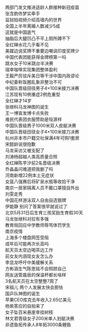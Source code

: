 两部门发文推进适龄人群接种新冠疫苗  
张含韵佟梦实牵手  
监狱拍视频介绍高墙内的世界  
全国上半年离婚人数减少5成  
这就是中国底气  
抽脂后大腿凹凸不平上厕所蹲不下  
全红婵水花几乎看不见  
美媒边说奖牌不重要边嘲讽印度奖牌少  
中国代表团能获得金牌榜第一吗  
跳水女子10米跳台半决赛  
瑞幸咖啡实现集团整体盈利  
王毅严厉驳斥美日等干涉中国内政谬论  
中纪委称饭圈乱象非整治不可  
中国队晋级田径男子4×100米接力决赛  
江苏现有10例重症2例危重型  
全红婵才14岁  
张继科马龙神图的诞生  
王一博宣发博卡点失败  
难民代表团衣服赞助是恒源祥  
中国队晋级男子1000米双人皮艇决赛  
中国队晋级田径女子4×100米接力决赛  
杭州非本市户籍交社保满4年可购1套房  
宋懿龄说很抱歉  
马龙采访又被支配了  
刘涛杨超越人类高质量合照  
全红婵陈芋汐前2名晋级决赛  
乔晶晶问难道把我删了吗  
河南新增22例本土无症状  
女篮八强赛后将矿泉水瓶等收拾干净  
南京一居家隔离人员不戴口罩擅自外出  
刘雯走秀  
中国花样游泳双人自由自选银牌  
伊能静 别问了答案很早就说过了  
北京5月31日后生育三孩奖励生育假30天  
马龙张继科对拉有多强  
教育局回应中学教师辱骂体罚学生  
南京疫情  
上海多个楼盘网签受阻  
成年后可能再次长高吗  
航天员太空边喝茶边工作  
前女友内涵现女友怎么办  
李显龙呼吁中美缓解关系  
方彬涵生气陈思铭不会照顾自己  
网友送管晨辰的保温杯都长啥样  
3名航天员在太空整整7周了  
宋祖儿 两个人发展太快会胆怯  
国乒队神图的诞生  
苹果CEO库克去年收入2.65亿美元  
杨紫答应的自拍来了  
女子坠百米悬崖幸挂树枝  
林文君晋级女子200米单人划艇决赛  
非遗鱼拓传承人8年拓3000条鲤鱼  
